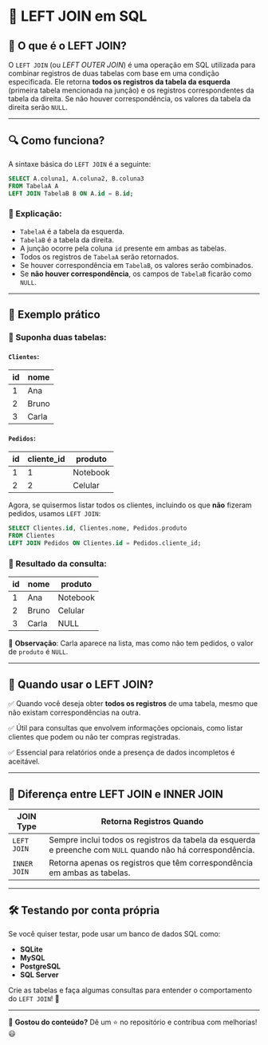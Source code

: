 # 📌 LEFT JOIN em SQL

## 📖 O que é o LEFT JOIN?

O `LEFT JOIN` (ou *LEFT OUTER JOIN*) é uma operação em SQL utilizada para combinar registros de duas tabelas com base em uma condição especificada. Ele retorna **todos os registros da tabela da esquerda** (primeira tabela mencionada na junção) e os registros correspondentes da tabela da direita. Se não houver correspondência, os valores da tabela da direita serão `NULL`.

---

## 🔍 Como funciona?

A sintaxe básica do `LEFT JOIN` é a seguinte:

```sql
SELECT A.coluna1, A.coluna2, B.coluna3
FROM TabelaA A
LEFT JOIN TabelaB B ON A.id = B.id;
```

### 🔹 Explicação:
- `TabelaA` é a tabela da esquerda.
- `TabelaB` é a tabela da direita.
- A junção ocorre pela coluna `id` presente em ambas as tabelas.
- Todos os registros de `TabelaA` serão retornados.
- Se houver correspondência em `TabelaB`, os valores serão combinados.
- Se **não houver correspondência**, os campos de `TabelaB` ficarão como `NULL`.

---

## 🎯 Exemplo prático

### 🔹 Suponha duas tabelas:

#### `Clientes`:
| id | nome    |
|----|--------|
| 1  | Ana    |
| 2  | Bruno  |
| 3  | Carla  |

#### `Pedidos`:
| id | cliente_id | produto   |
|----|-----------|-----------|
| 1  | 1         | Notebook  |
| 2  | 2         | Celular   |

Agora, se quisermos listar todos os clientes, incluindo os que **não** fizeram pedidos, usamos `LEFT JOIN`:

```sql
SELECT Clientes.id, Clientes.nome, Pedidos.produto
FROM Clientes
LEFT JOIN Pedidos ON Clientes.id = Pedidos.cliente_id;
```

### 🔹 Resultado da consulta:
| id | nome  | produto  |
|----|-------|---------|
| 1  | Ana   | Notebook |
| 2  | Bruno | Celular  |
| 3  | Carla | NULL     |

🔹 **Observação**: Carla aparece na lista, mas como não tem pedidos, o valor de `produto` é `NULL`.

---

## 📌 Quando usar o LEFT JOIN?

✅ Quando você deseja obter **todos os registros** de uma tabela, mesmo que não existam correspondências na outra.

✅ Útil para consultas que envolvem informações opcionais, como listar clientes que podem ou não ter compras registradas.

✅ Essencial para relatórios onde a presença de dados incompletos é aceitável.

---

## 🎯 Diferença entre LEFT JOIN e INNER JOIN

| JOIN Type   | Retorna Registros Quando |
|------------|-------------------------|
| `LEFT JOIN` | Sempre inclui todos os registros da tabela da esquerda e preenche com `NULL` quando não há correspondência. |
| `INNER JOIN` | Retorna apenas os registros que têm correspondência em ambas as tabelas. |

---

## 🛠 Testando por conta própria
Se você quiser testar, pode usar um banco de dados SQL como:
- **SQLite**
- **MySQL**
- **PostgreSQL**
- **SQL Server**

Crie as tabelas e faça algumas consultas para entender o comportamento do `LEFT JOIN`! 🚀

---

🔹 **Gostou do conteúdo?** Dê um ⭐ no repositório e contribua com melhorias! 😃

